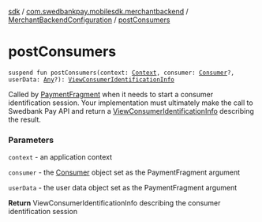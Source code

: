 [sdk](../../index.md) / [com.swedbankpay.mobilesdk.merchantbackend](../index.md) / [MerchantBackendConfiguration](index.md) / [postConsumers](./post-consumers.md)

# postConsumers

`suspend fun postConsumers(context: `[`Context`](https://developer.android.com/reference/android/content/Context.html)`, consumer: `[`Consumer`](../../com.swedbankpay.mobilesdk/-consumer/index.md)`?, userData: `[`Any`](https://kotlinlang.org/api/latest/jvm/stdlib/kotlin/-any/index.html)`?): `[`ViewConsumerIdentificationInfo`](../../com.swedbankpay.mobilesdk/-view-consumer-identification-info/index.md)

Called by [PaymentFragment](../../com.swedbankpay.mobilesdk/-payment-fragment/index.md) when it needs to start a consumer identification
session. Your implementation must ultimately make the call to Swedbank Pay API
and return a [ViewConsumerIdentificationInfo](../../com.swedbankpay.mobilesdk/-view-consumer-identification-info/index.md) describing the result.

### Parameters

`context` - an application context

`consumer` - the [Consumer](../../com.swedbankpay.mobilesdk/-consumer/index.md) object set as the PaymentFragment argument

`userData` - the user data object set as the PaymentFragment argument

**Return**
ViewConsumerIdentificationInfo describing the consumer identification session

